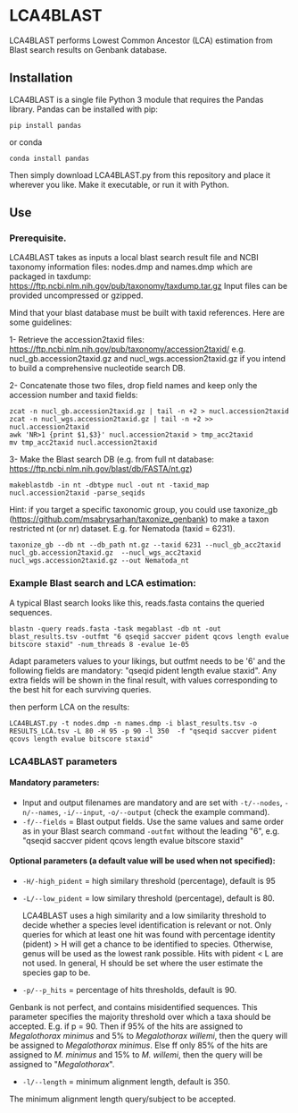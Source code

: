 # LCA4BLAST

LCA4BLAST performs Lowest Common Ancestor (LCA) estimation from Blast search results on Genbank database.

## Installation
LCA4BLAST is a single file Python 3 module that requires the Pandas library. Pandas can be installed with pip:

```console
pip install pandas
```
or conda
```console
conda install pandas
```
Then simply download LCA4BLAST.py from this repository and place it wherever you like. Make it executable, or run it with Python.
## Use
### Prerequisite.
LCA4BLAST takes as inputs a local blast search result file and NCBI taxonomy information files: nodes.dmp and names.dmp which are packaged in taxdump:
https://ftp.ncbi.nlm.nih.gov/pub/taxonomy/taxdump.tar.gz
Input files can be provided uncompressed or gzipped.

Mind that your blast database must be built with taxid references. Here are some guidelines:

1- Retrieve the accession2taxid files: https://ftp.ncbi.nlm.nih.gov/pub/taxonomy/accession2taxid/
e.g. nucl_gb.accession2taxid.gz  and nucl_wgs.accession2taxid.gz if you intend to build a comprehensive nucleotide search DB.

2- Concatenate those two files, drop field names and keep only the accession number and taxid fields: 
```console
zcat -n nucl_gb.accession2taxid.gz | tail -n +2 > nucl.accession2taxid
zcat -n nucl_wgs.accession2taxid.gz | tail -n +2 >> nucl.accession2taxid
awk 'NR>1 {print $1,$3}' nucl.accession2taxid > tmp_acc2taxid
mv tmp_acc2taxid nucl.accession2taxid
 ```
3- Make the Blast search DB (e.g. from full nt database: https://ftp.ncbi.nlm.nih.gov/blast/db/FASTA/nt.gz)

```console
makeblastdb -in nt -dbtype nucl -out nt -taxid_map nucl.accession2taxid -parse_seqids
```

Hint: if you target a specific taxonomic group, you could use taxonize_gb (https://github.com/msabrysarhan/taxonize_genbank) to make a taxon restricted nt (or nr) dataset. E.g. for Nematoda (taxid = 6231).
```console
taxonize_gb --db nt --db_path nt.gz --taxid 6231 --nucl_gb_acc2taxid nucl_gb.accession2taxid.gz  --nucl_wgs_acc2taxid nucl_wgs.accession2taxid.gz --out Nematoda_nt
```

### Example Blast search and LCA estimation:
A typical Blast search looks like this, reads.fasta contains the queried sequences.

```console
blastn -query reads.fasta -task megablast -db nt -out blast_results.tsv -outfmt "6 qseqid saccver pident qcovs length evalue bitscore staxid" -num_threads 8 -evalue 1e-05
```

Adapt parameters values to your likings, but outfmt needs to be '6' and the following fields are mandatory: "qseqid pident length evalue staxid". Any extra fields will be shown in the final result, with values corresponding to the best hit for each surviving queries.

then perform LCA on the results:
```console
LCA4BLAST.py -t nodes.dmp -n names.dmp -i blast_results.tsv -o RESULTS_LCA.tsv -L 80 -H 95 -p 90 -l 350  -f "qseqid saccver pident qcovs length evalue bitscore staxid"
```

### LCA4BLAST parameters
#### Mandatory parameters:
- Input and output filenames are mandatory and are set with `-t/--nodes`, `-n/--names`, `-i/--input`, `-o/--output` (check the example command).
- `-f/--fields` = Blast output fields. Use the same values and same order as in your Blast search command `-outfmt` without the leading "6", e.g. "qseqid saccver pident qcovs length evalue bitscore staxid"

#### Optional parameters (a default value will be used when not specified):
- `-H/-high_pident` = high similary threshold (percentage), default is 95
- `-L/--low_pident` = low similary threshold (percentage), default is 80.
  
  LCA4BLAST uses a high similarity and a low similarity threshold to decide whether a species level identification is relevant or not. Only queries for which at least one hit was found with percentage identity (pident) > H will get a chance to be identified to species. Otherwise, genus will be used as the lowest rank possible. Hits with pident < L are not used. In general, H should be set where the user estimate the species gap to be.

- `-p/--p_hits` = percentage of hits thresholds, default is 90.
  
Genbank is not perfect, and contains misidentified sequences. This parameter specifies the majority threshold over which a taxa should be accepted. E.g. if p = 90. Then if 95% of the hits are assigned to _Megalothorax minimus_ and 5% to _Megalothorax willemi_, then the query will be assigned to _Megalothorax minimus_. Else ff only 85% of the hits are assigned to _M. minimus_ and 15% to _M. willemi_, then the query will be assigned to "_Megalothorax_".

- `-l/--length` = minimum alignment length, default is 350.
  
The minimum alignment length query/subject to be accepted.




